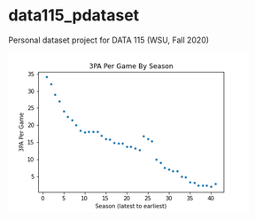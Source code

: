 # data115_pdataset
Personal dataset project for DATA 115 (WSU, Fall 2020)

![alt text](https://github.com/jeanwoo/data115_pdataset/blob/master/3PA_visual.png?raw=true)
